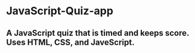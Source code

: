 # JavaScript-Quiz-app
## A JavaScript quiz that is timed and keeps score. Uses HTML, CSS, and JaveScript.